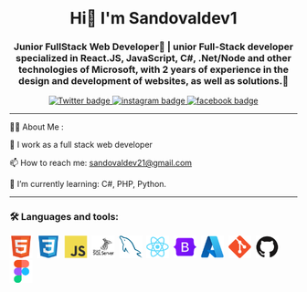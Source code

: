 <div id="header" align="center">
    <img src="https://media.giphy.com/media/xT9IgzoKnwFNmISR8I/giphy.gif" width="200" alt="">
    <h1 align="center">Hi👋 I'm Sandovaldev1</h1>
    <h3 align="center">Junior FullStack Web Developer👾 | unior Full-Stack developer specialized in React.JS, JavaScript, C#, .Net/Node
and other technologies of Microsoft, with 2 years of experience in the design
and development of websites, as well as solutions.💚</h3>
</div>

<div id="badges" align="center">
    <a href="https://twitter.com/Sandovaldev21">
        <img src="https://img.shields.io/twitter/follow/Sandovaldev21?color=green&logo=twitter&style=for-the-badge"
            alt="Twitter badge">
    </a>
    <a href="https://www.instagram.com/agustinsando21/">
        <img src="https://img.shields.io/twitter/follow/agustinsando21?color=green&logo=instagram&style=for-the-badge"
            alt="instagram badge">
    </a>
    <a href="https://www.facebook.com/profile.php?id=100087921491484">
        <img src="https://img.shields.io/twitter/follow/agustinsando21?color=green&logo=facebook&style=for-the-badge"
            alt="facebook badge">
    </a>
</div>
<hr>
👨‍💻 About Me :

📝 I work as a full stack web developer

📫 How to reach me: sandovaldev21@gmail.com

🌱 I’m currently learning: C#, PHP, Python.
<br>
<hr>
<div align="left">
    <h3> 🛠 Languages and tools:</h3>
    <img src="https://raw.githubusercontent.com/devicons/devicon/1119b9f84c0290e0f0b38982099a2bd027a48bf1/icons/html5/html5-original.svg"
        alt="HTML" title="HTML5" width="40" height="40">&nbsp;
    <img src="https://raw.githubusercontent.com/devicons/devicon/1119b9f84c0290e0f0b38982099a2bd027a48bf1/icons/css3/css3-original.svg"
        alt="CSS" title="CSS" width="40" height="40">&nbsp;
    <img src="https://raw.githubusercontent.com/devicons/devicon/1119b9f84c0290e0f0b38982099a2bd027a48bf1/icons/javascript/javascript-original.svg"
        alt="JavaScript" title="JavaScript" width="40" height="40">&nbsp;
    <img src="https://raw.githubusercontent.com/devicons/devicon/1119b9f84c0290e0f0b38982099a2bd027a48bf1/icons/microsoftsqlserver/microsoftsqlserver-plain-wordmark.svg"
        alt="SQL" title="SqlServer" width="40" height="40">&nbsp;
    <img src="https://raw.githubusercontent.com/devicons/devicon/1119b9f84c0290e0f0b38982099a2bd027a48bf1/icons/mysql/mysql-original.svg"
        alt="mysql" title="MySql" width="40" height="40">&nbsp;
    <img src="https://raw.githubusercontent.com/devicons/devicon/1119b9f84c0290e0f0b38982099a2bd027a48bf1/icons/react/react-original.svg"
        alt="React" title="React" width="40" height="40">&nbsp;
    <img src="https://raw.githubusercontent.com/devicons/devicon/1119b9f84c0290e0f0b38982099a2bd027a48bf1/icons/bootstrap/bootstrap-original.svg"
        alt="Bootstrap" title="Bootstrap" width="40" height="40">&nbsp;
    <img src="https://raw.githubusercontent.com/devicons/devicon/1119b9f84c0290e0f0b38982099a2bd027a48bf1/icons/azure/azure-original.svg"
        alt="Azure" title="Azure" width="40" height="40">&nbsp;
    <img src="https://raw.githubusercontent.com/devicons/devicon/1119b9f84c0290e0f0b38982099a2bd027a48bf1/icons/git/git-original.svg"
        alt="Git" title="Git" width="40" height="40">&nbsp;
    <img src="https://raw.githubusercontent.com/devicons/devicon/1119b9f84c0290e0f0b38982099a2bd027a48bf1/icons/github/github-original.svg"
        alt="Github" title="Github" width="40" height="40">&nbsp;
        <img src="https://raw.githubusercontent.com/devicons/devicon/1119b9f84c0290e0f0b38982099a2bd027a48bf1/icons/figma/figma-original.svg"
        alt="Figma" title="Figma" width="40" height="40">&nbsp;
</div>
